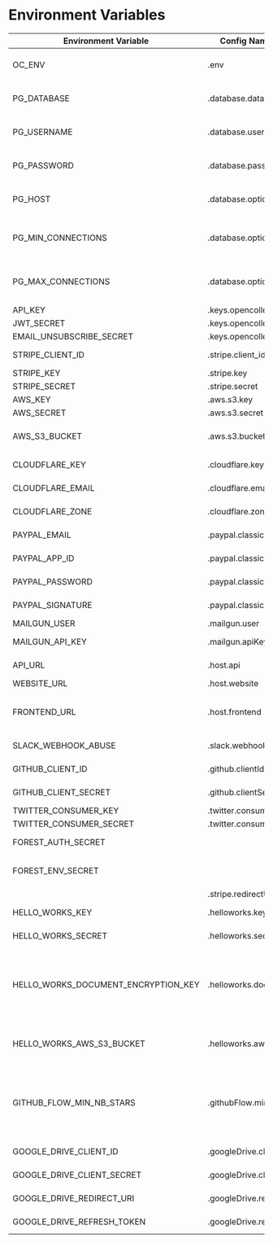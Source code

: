 # Environment Variables

| Environment Variable                | Config Name(name on the `config` file)      | Description                                                                    |
| ----------------------------------- | ------------------------------------------- | ------------------------------------------------------------------------------ |
| OC_ENV                              | .env                                        | Application Environment variable                                               |
| PG_DATABASE                         | .database.database                          | Postgres database name                                                         |
| PG_USERNAME                         | .database.username                          | Postgres database username                                                     |
| PG_PASSWORD                         | .database.password                          | Postgres database password                                                     |
| PG_HOST                             | .database.options.host                      | Postgres database host                                                         |
| PG_MIN_CONNECTIONS                  | .database.options.pool.min                  | Postgres number of min connections                                             |
| PG_MAX_CONNECTIONS                  | .database.options.pool.max                  | Postgres number of max connections                                             |
| API_KEY                             | .keys.opencollective.apiKey                 | The API KEY                                                                    |
| JWT_SECRET                          | .keys.opencollective.jwtSecret              | JWT secret                                                                     |
| EMAIL_UNSUBSCRIBE_SECRET            | .keys.opencollective.emailUnsubscribeSecret | JWT secret                                                                     |
| STRIPE_CLIENT_ID                    | .stripe.client_id                           | Stripe Client id                                                               |
| STRIPE_KEY                          | .stripe.key                                 | Stripe key                                                                     |
| STRIPE_SECRET                       | .stripe.secret                              | Stripe secret                                                                  |
| AWS_KEY                             | .aws.s3.key                                 | AWS key                                                                        |
| AWS_SECRET                          | .aws.s3.secret                              | AWS secret                                                                     |
| AWS_S3_BUCKET                       | .aws.s3.bucket                              | AWS s3 bucket to send files                                                    |
| CLOUDFLARE_KEY                      | .cloudflare.key                             | CLOUDFLARE key                                                                 |
| CLOUDFLARE_EMAIL                    | .cloudflare.email                           | CLOUDFLARE email                                                               |
| CLOUDFLARE_ZONE                     | .cloudflare.zone                            | CLOUDFLARE zone                                                                |
| PAYPAL_EMAIL                        | .paypal.classic.email                       | Paypal main email                                                              |
| PAYPAL_APP_ID                       | .paypal.classic.appId                       | Paypal APP ID                                                                  |
| PAYPAL_PASSWORD                     | .paypal.classic.password                    | Paypal password                                                                |
| PAYPAL_SIGNATURE                    | .paypal.classic.signature                   | Paypal signature                                                               |
| MAILGUN_USER                        | .mailgun.user                               | mailgun user                                                                   |
| MAILGUN_API_KEY                     | .mailgun.apiKey                             | mailgun password                                                               |
| API_URL                             | .host.api                                   | API exposed url                                                                |
| WEBSITE_URL                         | .host.website                               | UI URL                                                                         |
| FRONTEND_URL                        | .host.frontend                              | URL of the frontend service (for caching)                                      |
| SLACK_WEBHOOK_ABUSE                 | .slack.webhooks.abuse                       | slack abuse webhook url                                                        |
| GITHUB_CLIENT_ID                    | .github.clientId                            | github client ID                                                               |
| GITHUB_CLIENT_SECRET                | .github.clientSecret                        | github client secret                                                           |
| TWITTER_CONSUMER_KEY                | .twitter.consumerKey                        | twitter key                                                                    |
| TWITTER_CONSUMER_SECRET             | .twitter.consumerSecret                     | twitter secret                                                                 |
| FOREST_AUTH_SECRET                  |                                             | forest auth secret                                                             |
| FOREST_ENV_SECRET                   |                                             | forest environment secret                                                      |
|                                     | .stripe.redirectUri                         |                                                                                |
| HELLO_WORKS_KEY                     | .helloworks.key                             | HelloWorks key                                                                 |
| HELLO_WORKS_SECRET                  | .helloworks.secret                          | HelloWorks secret                                                              |
| HELLO_WORKS_DOCUMENT_ENCRYPTION_KEY | .helloworks.documentEncryptionKey           | base64 encoded secret key for encrypting document before storage.              |
| HELLO_WORKS_AWS_S3_BUCKET           | .helloworks.aws.s3.bucket                   | the bucket where tax forms will be uploaded                                    |
| GITHUB_FLOW_MIN_NB_STARS            | .githubFlow.minNbStars                      | Minimum number of Github stars required to apply to the open source collective |
| GOOGLE_DRIVE_CLIENT_ID              | .googleDrive.clientId                       | Google Drive client ID                                                         |
| GOOGLE_DRIVE_CLIENT_SECRET          | .googleDrive.clientSecret                   | Google Drive client secret                                                     |
| GOOGLE_DRIVE_REDIRECT_URI           | .googleDrive.redirectUri                    | Google Drive redirect uri                                                      |
| GOOGLE_DRIVE_REFRESH_TOKEN          | .googleDrive.refresh_token                  | Google Drive refresh token                                                     |
